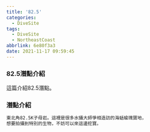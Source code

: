```yaml
---
title: '82.5'
categories:
  - DiveSite
tags:
  - DiveSite
  - NortheastCoast
abbrlink: 6e80f3a3
date: 2021-11-17 09:59:45
---
```

### 82.5潛點介紹
<!--more-->
這篇介紹82.5潛點。

### 潛點介紹
```sh
東北角82.5K子母岩。這裡是很多水攝大師爭相造訪的海蛞蝓瑰寶地，
想要拍攝到特別的生物，不妨可以來這邊挖寶。
```